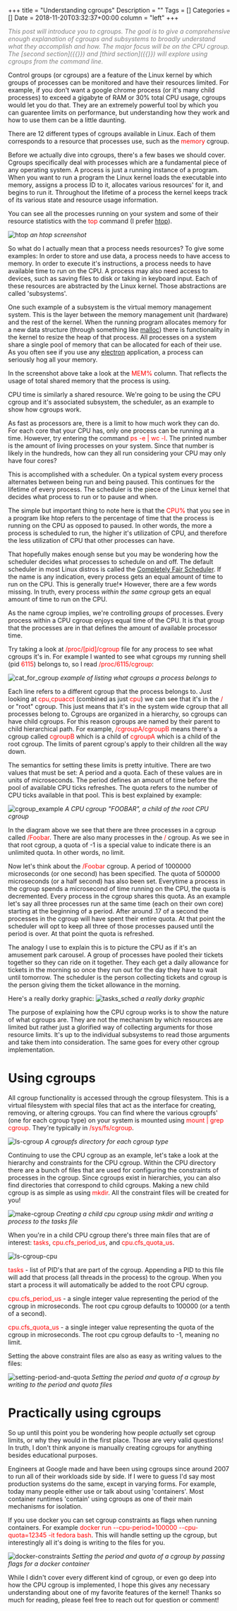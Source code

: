 +++
title = "Understanding cgroups"
Description = ""
Tags = []
Categories = []
Date = 2018-11-20T03:32:37+00:00
column = "left"
+++

<span style="color:grey;font-style: italic;font-size: 14px">
This post will introduce you to cgroups. The goal is to give a comprehensive enough explanation of cgroups and subsystems to broadly understand what they accomplish and how. The major focus will be on the CPU cgroup. The [second section]({{<relref "#using-cgroups">}}) and [third section]({{<relref "#practically-using-cgroups">}}) will explore using cgroups from the command line.
</span>

Control groups (or cgroups) are a feature of the Linux kernel by which groups of processes can be monitored and have their resources limited. For example, if you don't want a google chrome process (or it's many child processes) to exceed a gigabyte of RAM or 30% total CPU usage, cgroups would let you do that. They are an extremely powerful tool by which you can guarentee limits on performance, but understanding how they work and how to use them can be a little daunting.

There are 12 different types of cgroups available in Linux. Each of them corresponds to a resource that processes use, such as the <span style="color:red">memory</span> cgroup.

Before we actually dive into cgroups, there's a few bases we should cover. Cgroups specifically deal with processes which are a fundamental piece of any operating system. A process is just a running instance of a program.  When you want to run a program the Linux kernel loads the executable into memory, assigns a process ID to it, allocates various resources' for it, and begins to run it. Throughout the lifetime of a process the kernel keeps track of its various state and resource usage information.

You can see all the processes running on your system and some of their resource statistics with the <span style="color:red">top</span> command (I prefer [htop](https://hisham.hm/htop/)).

![htop](/cgroups/htop.png)
<i>an htop screenshot</i>

So what do I actually mean that a process needs resources? To give some examples: In order to store and use data, a process needs to have access to memory. In order to execute it's instructions, a process needs to have available time to run on the CPU. A process may also need access to devices, such as saving files to disk or taking in keyboard input. Each of these resources are abstracted by the Linux kernel. Those abstractions are called 'subsystems'.

One such example of a subsystem is the virtual memory management system. This is the layer between the memory management unit (hardware) and the rest of the kernel. When the running program allocates memory for a new data structure (through something like [malloc](https://linux.die.net/man/3/malloc)) there is functionality in the kernel to resize the heap of that process. All processes on a system share a single pool of memory that can be allocated for each of their use. As you often see if you use any [electron](https://electronjs.org/) application, a process can seriously hog all your memory.

In the screenshot above take a look at the <span style="color:red">MEM%</span> column. That reflects the usage of total shared memory that the process is using.

CPU time is similarly a shared resource. We're going to be using the CPU cgroup and it's associated subsystem, the scheduler, as an example to show how cgroups work.

As fast as processors are, there is a limit to how much work they can do. For each core that your CPU has, only one process can be running at a time. However, try entering the command <span style="color:red">ps -e | wc -l</span>. The printed number is the amount of living processes on your system. Since that number is likely in the hundreds, how can they all run considering your CPU may only have four cores?

This is accomplished with a scheduler. On a typical system every process alternates between being run and being paused. This continues for the lifetime of every process. The scheduler is the piece of the Linux kernel that decides what process to run or to pause and when.

The simple but important thing to note here is that the <span style="color:red">CPU%</span> that you see in a program like htop refers to the percentage of time that the process is running on the CPU as opposed to paused. In other words, the more a process is scheduled to run, the higher it's utilization of CPU, and therefore the less utilization of CPU that other processes can have.

That hopefully makes enough sense but you may be wondering how the scheduler decides what processes to schedule on and off. The default scheduler in most Linux distros is called the [Completely Fair Scheduler](https://www.kernel.org/doc/Documentation/scheduler/sched-design-CFS.txt). If the name is any indication, every process gets an equal amount of time to run on the CPU. This is generally true!* However, there are a few words missing. In truth, every process <i>within the same cgroup</i> gets an equal amount of time to run on the CPU.

As the name cgroup implies, we're controlling <i>groups</i> of processes. Every process within a CPU cgroup enjoys equal time of the CPU. It is that group that the processes are in that defines the amount of available processor time.

Try taking a look at <span style="color:red">/proc/[pid]/cgroup</span> file for any process to see what cgroups it's in. For example I wanted to see what cgroups my running shell (pid <span style="color:red">6115</span>) belongs to, so I read <span style="color:red">/proc/6115/cgroup</span>:

![cat_for_cgroup](/cgroups/cat_for_cgroup.png)
<i>example of listing what cgroups a process belongs to</i>

Each line refers to a different cgroup that the process belongs to. Just looking at <span style="color:red">cpu,cpuacct</span> (combined as just <span style="color:red">cpu</span>) we can see that it's in the <span style="color:red">/</span> or "root" cgroup. This just means that it's in the system wide cgroup that all processes belong to. Cgroups are organized in a hierarchy, so cgroups can have child cgroups. For this reason cgroups are named by their parent to child hierarchical path. For example, <span style="color:red">/cgroupA/cgroupB</span> means there's a cgroup called <span style="color:red">cgroupB</span> which is a child of <span style="color:red">cgroupA</span> which is a child of the root cgroup. The limits of parent cgroup's apply to their children all the way down.

The semantics for setting these limits is pretty intuitive. There are two values that must be set: A period and a quota. Each of these values are in units of microseconds. The period defines an amount of time before the pool of available CPU ticks refreshes. The quota refers to the number of CPU ticks available in that pool. This is best explained by example:

![cgroup_example](/cgroups/cgroup_example.png)
<i>A CPU cgroup "FOOBAR", a child of the root CPU cgroup </i>

In the diagram above we see that there are three processes in a cgroup called <span style="color:red">/Foobar</span>. There are also many processes in the <span style="color:red">/</span> cgroup. As we see in that root cgroup, a quota of -1 is a special value to indicate there is an unlimited quota. In other words, no limit.

Now let's think about the  <span style="color:red">/Foobar</span> cgroup. A period of 1000000 microseconds (or one second) has been specified. The quota of 500000 microseconds (or a half second) has also been set. Everytime a process in the cgroup spends a microsecond of time running on the CPU, the quota is decremented. Every process in the cgroup shares this quota. As an example let's say all three processes run at the same time (each on their own core) starting at the beginning of a period. After around .17 of a second the processes in the cgroup will have spent their entire quota. At that point the scheduler will opt to keep all three of those processes paused until the period is over. At that point the quota is refreshed.

The analogy I use to explain this is to picture the CPU as if it's an amusement park carousel. A group of processes have pooled their tickets together so they can ride on it together. They each get a daily allowance for tickets in the morning so once they run out for the day they have to wait until tomorrow. The scheduler is the person collecting tickets and cgroup is the person giving them the ticket allowance in the morning.

Here's a really dorky graphic:
![tasks_sched](/cgroups/tasks_sched.png)
<i>a really dorky graphic</i>

The purpose of explaining how the CPU cgroup works is to show the nature of what cgroups are. They are not the mechanism by which resources are limited but rather just a glorified way of collecting arguments for those resource limits. It's up to the individual subsystems to read those arguments and take them into consideration. The same goes for every other cgroup implementation.

# Using cgroups

All cgroup functionality is accessed through the cgroup filesystem. This is a virtual filesystem with special files that act as the interface for creating, removing, or altering cgroups. You can find where the various cgroupfs' (one for each cgroup type) on your system is mounted using <span style="color:red">mount | grep cgroup</span>. They're typically in <span style="color:red">/sys/fs/cgroup</span>.

![ls-cgroup](/cgroups/ls-cgroup.png)
<i>A cgroupfs directory for each cgroup type</i>


Continuing to use the CPU cgroup as an example, let's take a look at the hierarchy and constraints for the CPU cgroup. Within the CPU directory there are a bunch of files that are used for configuring the constraints of processes in the cgroup. Since cgroups exist in hierarchies, you can also find directories that correspond to child cgroups. Making a new child cgroup is as simple as using <span style="color:red">mkdir</span>. All the constraint files will be created for you!

![make-cgroup](/cgroups/make-cgroup.gif)
<i>Creating a child cpu cgroup using mkdir and writing a process to the tasks file</i>

When you're in a child CPU cgroup there's three main files that are of interest: <span style="color:red">tasks</span>, <span style="color:red">cpu.cfs_period_us</span>, and <span style="color:red">cpu.cfs_quota_us</span>.

![ls-cgroup-cpu](/cgroups/ls-cgroup-cpu.png)


<span style="color:red">tasks</span> - list of PID's that are part of the cgroup. Appending a PID to this file will add that process (all threads in the process) to the cgroup. When you start a process it will automatically be added to the root CPU cgroup.

<span style="color:red">cpu.cfs_period_us</span> - a single integer value representing the period of the cgroup in microseconds. The root cpu cgroup defaults to 100000 (or a tenth of a second).

<span style="color:red">cpu.cfs_quota_us</span> - a single integer value representing the quota of the cgroup in microseconds. The root cpu cgroup defaults to -1, meaning no limit.

Setting the above constraint files are also as easy as writing values to the files:

![setting-period-and-quota](/cgroups/setting-period-and-quota.gif)
<i>Setting the period and quota of a cgroup by writing to the period and quota files</i>

# Practically using cgroups

So up until this point you be wondering how people <i>actually</i> set cgroup limits, or why they would in the first place. Those are very valid questions! In truth, I don't think anyone is manually creating cgroups for anything besides educational purposes.

Engineers at Google made and have been using cgroups since around 2007 to run all of their workloads side by side. If I were to guess I'd say most production systems do the same, except in varying forms. For example, today many people either use or talk about using 'containers'. Most container runtimes 'contain' using cgroups as one of their main mechanisms for isolation.

If you use docker you can set cgroup constraints as flags when running containers. For example <span style="color:red">docker run --cpu-period=100000 --cpu-quota=12345 -it fedora bash</span>. This will handle setting up the cgroup, but interestingly all it's doing is writing to the files for you.

![docker-constraints](/cgroups/docker-constraints.gif)
<i>Setting the period and quota of a cgroup by passing flags for a docker container</i>

While I didn't cover every different kind of cgroup, or even go deep into how the CPU cgroup is implemented, I hope this gives any necessary understanding about one of my favorite features of the kernel! Thanks so much for reading, please feel free to reach out for question or comment!

